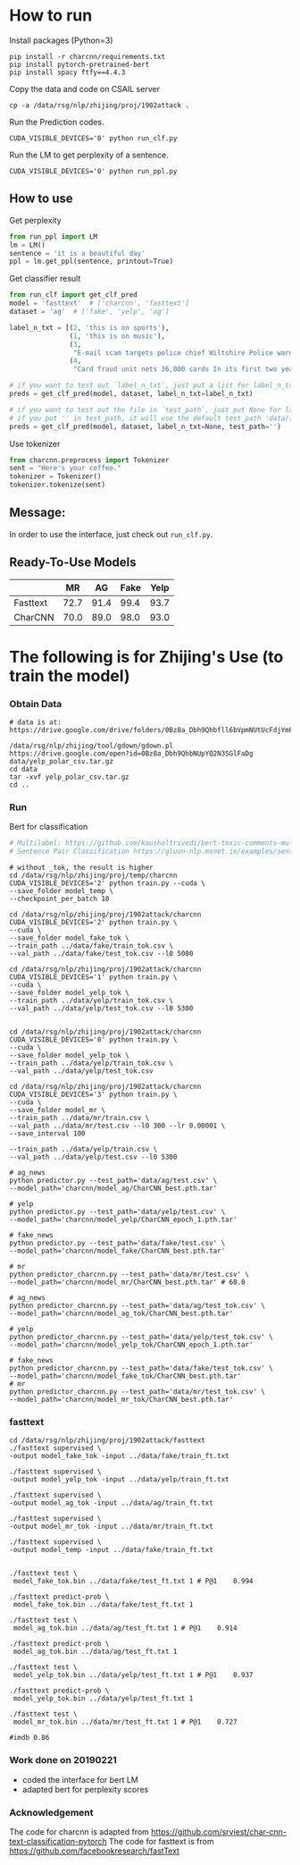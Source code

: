 
# How to run
Install packages (Python=3)
```
pip install -r charcnn/requirements.txt
pip install pytorch-pretrained-bert
pip install spacy ftfy==4.4.3
```
Copy the data and code on CSAIL server
```
cp -a /data/rsg/nlp/zhijing/proj/1902attack .
```
Run the Prediction codes.
```
CUDA_VISIBLE_DEVICES='0' python run_clf.py
```
Run the LM to get perplexity of a sentence.
```
CUDA_VISIBLE_DEVICES='0' python run_ppl.py
```

## How to use
Get perplexity
```python
from run_ppl import LM
lm = LM()
sentence = 'it is a beautiful day'
ppl = lm.get_ppl(sentence, printout=True)

```

Get classifier result
```python
from run_clf import get_clf_pred
model = 'fasttext'  # ['charcnn', 'fasttext']
dataset = 'ag'  # ['fake', 'yelp', 'ag']

label_n_txt = [(2, 'this is on sports'),
               (1, 'this is on music'),
               (3,
                "E-mail scam targets police chief Wiltshire Police warns about ""phishing"" after its fraud squad chief was targeted."),
               (4,
                "Card fraud unit nets 36,000 cards In its first two years, the UK's dedicated card fraud unit, has recovered 36,000 stolen cards and 171 arrests - and estimates it saved 65m.")]

# if you want to test out `label_n_txt`, just put a list for label_n_txt
preds = get_clf_pred(model, dataset, label_n_txt=label_n_txt)

# if you want to test out the file in `test_path`, just put None for label_n_txt.
# if you put '' in test_path, it will use the default test_path 'data/{}/test{}.txt'
preds = get_clf_pred(model, dataset, label_n_txt=None, test_path='')
```

Use tokenizer
```python
from charcnn.preprocess import Tokenizer
sent = "Here's your coffee."
tokenizer = Tokenizer()
tokenizer.tokenize(sent)
```

## Message:
In order to use the interface, just check out `run_clf.py`.

## Ready-To-Use Models
| | MR| AG | Fake| Yelp|  
|---|---|---|---|---|
|Fasttext| 72.7|91.4|99.4|93.7|
|CharCNN| 70.0|89.0|98.0|93.0|



# The following is for Zhijing's Use (to train the model)
### Obtain Data
```
# data is at: https://drive.google.com/drive/folders/0Bz8a_Dbh9Qhbfll6bVpmNUtUcFdjYmF2SEpmZUZUcVNiMUw1TWN6RDV3a0JHT3kxLVhVR2M

/data/rsg/nlp/zhijing/tool/gdown/gdown.pl https://drive.google.com/open?id=0Bz8a_Dbh9QhbNUpYQ2N3SGlFaDg data/yelp_polar_csv.tar.gz
cd data
tar -xvf yelp_polar_csv.tar.gz
cd ..
```

### Run
Bert for classification
```python
# Multilabel: https://github.com/kaushaltrivedi/bert-toxic-comments-multilabel/blob/master/toxic-bert-multilabel-classification.ipynb
# Sentence Pair Classification https://gluon-nlp.mxnet.io/examples/sentence_embedding/bert.html
```

```
# without _tok, the result is higher
cd /data/rsg/nlp/zhijing/proj/temp/charcnn
CUDA_VISIBLE_DEVICES='2' python train.py --cuda \
--save_folder model_temp \
--checkpoint_per_batch 10

cd /data/rsg/nlp/zhijing/proj/1902attack/charcnn
CUDA_VISIBLE_DEVICES='2' python train.py \
--cuda \
--save_folder model_fake_tok \
--train_path ../data/fake/train_tok.csv \
--val_path ../data/fake/test_tok.csv --l0 5000

cd /data/rsg/nlp/zhijing/proj/1902attack/charcnn
CUDA_VISIBLE_DEVICES='1' python train.py \
--cuda \
--save_folder model_yelp_tok \
--train_path ../data/yelp/train_tok.csv \
--val_path ../data/yelp/test_tok.csv --l0 5300


cd /data/rsg/nlp/zhijing/proj/1902attack/charcnn
CUDA_VISIBLE_DEVICES='0' python train.py \
--cuda \
--save_folder model_yelp_tok \
--train_path ../data/yelp/train_tok.csv \
--val_path ../data/yelp/test_tok.csv 

cd /data/rsg/nlp/zhijing/proj/1902attack/charcnn
CUDA_VISIBLE_DEVICES='3' python train.py \
--cuda \
--save_folder model_mr \
--train_path ../data/mr/train.csv \
--val_path ../data/mr/test.csv --l0 300 --lr 0.00001 \
--save_interval 100

--train_path ../data/yelp/train.csv \
--val_path ../data/yelp/test.csv --l0 5300

# ag_news
python predictor.py --test_path='data/ag/test.csv' \
--model_path='charcnn/model_ag/CharCNN_best.pth.tar'

# yelp
python predictor.py --test_path='data/yelp/test.csv' \
--model_path='charcnn/model_yelp/CharCNN_epoch_1.pth.tar'

# fake_news
python predictor.py --test_path='data/fake/test.csv' \
--model_path='charcnn/model_fake/CharCNN_best.pth.tar'

# mr
python predictor_charcnn.py --test_path='data/mr/test.csv' \
--model_path='charcnn/model_mr/CharCNN_best.pth.tar' # 68.0

# ag_news
python predictor_charcnn.py --test_path='data/ag/test_tok.csv' \
--model_path='charcnn/model_ag_tok/CharCNN_best.pth.tar'

# yelp
python predictor_charcnn.py --test_path='data/yelp/test_tok.csv' \
--model_path='charcnn/model_yelp_tok/CharCNN_epoch_1.pth.tar'

# fake_news
python predictor_charcnn.py --test_path='data/fake/test_tok.csv' \
--model_path='charcnn/model_fake_tok/CharCNN_best.pth.tar'
# mr
python predictor_charcnn.py --test_path='data/mr/test_tok.csv' \
--model_path='charcnn/model_mr_tok/CharCNN_best.pth.tar'
```

### fasttext
```
cd /data/rsg/nlp/zhijing/proj/1902attack/fasttext
./fasttext supervised \
-output model_fake_tok -input ../data/fake/train_ft.txt 

./fasttext supervised \
-output model_yelp_tok -input ../data/yelp/train_ft.txt 

./fasttext supervised \
-output model_ag_tok -input ../data/ag/train_ft.txt 

./fasttext supervised \
-output model_mr_tok -input ../data/mr/train_ft.txt 

./fasttext supervised \
-output model_temp -input ../data/fake/train_ft.txt 


./fasttext test \
 model_fake_tok.bin ../data/fake/test_ft.txt 1 # P@1	0.994

./fasttext predict-prob \
 model_fake_tok.bin ../data/fake/test_ft.txt 1
 
./fasttext test \
 model_ag_tok.bin ../data/ag/test_ft.txt 1 # P@1	0.914

./fasttext predict-prob \
 model_ag_tok.bin ../data/ag/test_ft.txt 1

./fasttext test \
 model_yelp_tok.bin ../data/yelp/test_ft.txt 1 # P@1	0.937

./fasttext predict-prob \
 model_yelp_tok.bin ../data/yelp/test_ft.txt 1
 
./fasttext test \
 model_mr_tok.bin ../data/mr/test_ft.txt 1 # P@1	0.727
 
#imdb 0.86

```

### Work done on 20190221
- coded the interface for bert LM
- adapted bert for perplexity scores

### Acknowledgement
The code for charcnn is adapted from https://github.com/srviest/char-cnn-text-classification-pytorch
The code for fasttext is from https://github.com/facebookresearch/fastText